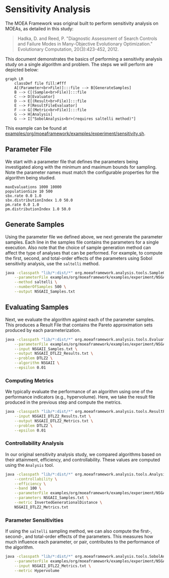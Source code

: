# Sensitivity Analysis

The MOEA Framework was original built to perform sensitivity analysis on MOEAs, as detailed in this study:

> Hadka, D. and Reed, P.  "Diagnostic Assessment of Search Controls and Failure Modes in Many-Objective
> Evolutionary Optimization."  Evolutionary Computation, 20(3):423-452, 2012.

This document demonstrates the basics of performing a sensitivity analysis study on a single algorithm and problem.
The steps we will perform are depicted below:

```mermaid
graph LR
    classDef file fill:#fff
    A[(Parameter<br>File)]:::file --> B[GenerateSamples]
    B --> C[(Sample<br>File)]:::file
    C --> D[Evaluator]
    D --> E[(Result<br>File)]:::file
    E --> F[ResultFileEvaluator]
    F --> G[(Metric<br>File)]:::file
    G --> H[Analysis]
    G --> I["SobolAnalysis<br>(requires saltelli method)"]
```

This example can be found at [examples/org/moeaframework/examples/experiment/sensitivity.sh](/examples/org/moeaframework/examples/experiment/sensitivity.sh).

## Parameter File

We start with a parameter file that defines the parameters being investigated along with the minimum and maximum bounds
for sampling.  Note the parameter names must match the configurable properties for the algorithm being studied.

<!-- text:examples/org/moeaframework/examples/experiment/NSGAII_Params.txt -->

```text
maxEvaluations 1000 10000
populationSize 10 500
sbx.rate 0.0 1.0
sbx.distributionIndex 1.0 50.0
pm.rate 0.0 1.0
pm.distributionIndex 1.0 50.0
```

## Generate Samples

Using the parameter file we defined above, we next generate the parameter samples.  Each line in the samples
file contains the parameters for a single execution.  Also note that the choice of sample generation method can affect
the type of analyses that can be performed.  For example, to compute the first, second, and total-order effects of the
parameters using Sobol sensitivity analysis, use the `saltelli` method. 

<!-- bash:examples/org/moeaframework/examples/experiment/sensitivity.sh [15:19] -->

```bash
java -classpath "lib/*:dist/*" org.moeaframework.analysis.tools.SampleGenerator \
    --parameterFile examples/org/moeaframework/examples/experiment/NSGAII_Params.txt \
    --method saltelli \
    --numberOfSamples 500 \
    --output NSGAII_Samples.txt
```

## Evaluating Samples

Next, we evaluate the algorithm against each of the parameter samples.  This produces a Result File that contains
the Pareto approximation sets produced by each parameterization.

<!-- bash:examples/org/moeaframework/examples/experiment/sensitivity.sh [22:28] -->

```bash
java -classpath "lib/*:dist/*" org.moeaframework.analysis.tools.Evaluator \
    --parameterFile examples/org/moeaframework/examples/experiment/NSGAII_Params.txt \
    --input NSGAII_Samples.txt \
    --output NSGAII_DTLZ2_Results.txt \
    --problem DTLZ2 \
    --algorithm NSGAII \
    --epsilon 0.01
```

### Computing Metrics

We typically evaluate the performance of an algorithm using one of the performance indicators (e.g., hypervolume).
Here, we take the result file produced in the previous step and compute the metrics.

<!-- bash:examples/org/moeaframework/examples/experiment/sensitivity.sh [30:34] -->

```bash
java -classpath "lib/*:dist/*" org.moeaframework.analysis.tools.ResultFileEvaluator \
    --input NSGAII_DTLZ2_Results.txt \
    --output NSGAII_DTLZ2_Metrics.txt \
    --problem DTLZ2 \
    --epsilon 0.01
```

### Controllability Analysis

In our original sensitivity analysis study, we compared algorithms based on their attainment, efficiency, and
controllability.  These values are computed using the `Analysis` tool.

<!-- bash:examples/org/moeaframework/examples/experiment/sensitivity.sh [36:43] -->

```bash
java -classpath "lib/*:dist/*" org.moeaframework.analysis.tools.Analysis \
    --controllability \
    --efficiency \
    --band 100 \
    --parameterFile examples/org/moeaframework/examples/experiment/NSGAII_Params.txt \
    --parameters NSGAII_Samples.txt \
    --metric InvertedGenerationalDistance \
    NSGAII_DTLZ2_Metrics.txt
```

### Parameter Sensitivities

If using the `saltelli` sampling method, we can also compute the first-, second-, and total-order effects of the
parameters.  This measures how much influence each parameter, or pair, contributes to the performance of the
algorithm.

<!-- bash:examples/org/moeaframework/examples/experiment/sensitivity.sh [45:48] -->

```bash
java -classpath "lib/*:dist/*" org.moeaframework.analysis.tools.SobolAnalysis \
    --parameterFile examples/org/moeaframework/examples/experiment/NSGAII_Params.txt \
    --input NSGAII_DTLZ2_Metrics.txt \
    --metric Hypervolume
```
